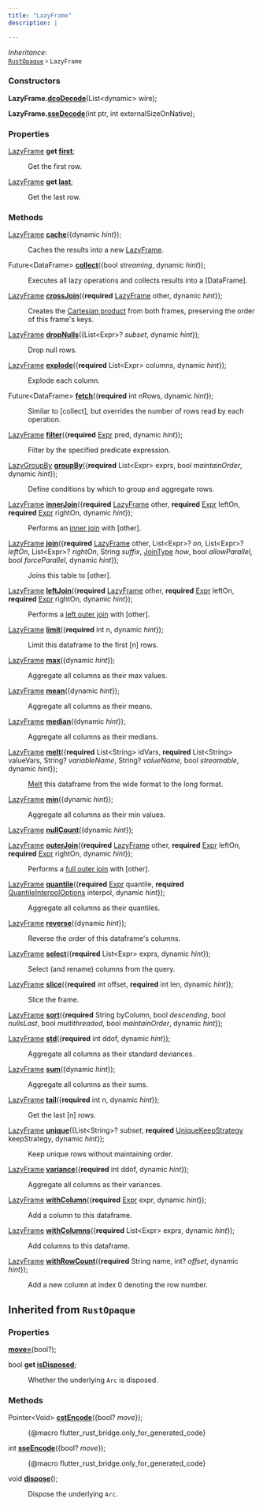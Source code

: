```yaml
---
title: "LazyFrame"
description: |

---
```

*Inheritance*:  
<code>[RustOpaque]</code> &rsaquo; `LazyFrame`


### Constructors
<dl>
<dt>

<span class="dart-code"><strong>LazyFrame.[dcoDecode](dcodecode)</strong>(<span class="nobr">List&lt;dynamic&gt; wire</span>);</span>
</dt>
<dt>

<span class="dart-code"><strong>LazyFrame.[sseDecode](ssedecode)</strong>(<span class="nobr">int ptr</span>, <span class="nobr">int externalSizeOnNative</span>);</span>
</dt>
</dl>

### Properties
<dl>
<dt>

<span class="dart-code">[LazyFrame] <strong>get [first](first)</strong>;</span>
</dt>
<dd>

 Get the first row.
</dd>
<dt>

<span class="dart-code">[LazyFrame] <strong>get [last](last)</strong>;</span>
</dt>
<dd>

 Get the last row.
</dd>
</dl>

### Methods
<dl>
<dt>

<span class="dart-code">[LazyFrame] [<strong>cache](cache)</strong>({<span class="nobr">dynamic <i>hint</i></span>});</span>
</dt>
<dd>

 Caches the results into a new [LazyFrame].
</dd>
<dt>

<span class="dart-code">Future&lt;DataFrame&gt; [<strong>collect](collect)</strong>({<span class="nobr">bool <i>streaming</i></span>, <span class="nobr">dynamic <i>hint</i></span>});</span>
</dt>
<dd>

 Executes all lazy operations and collects results into a [DataFrame].
</dd>
<dt>

<span class="dart-code">[LazyFrame] [<strong>crossJoin](crossjoin)</strong>({<span class="nobr"><strong>required</strong> [LazyFrame] other</span>, <span class="nobr">dynamic <i>hint</i></span>});</span>
</dt>
<dd>

 Creates the [Cartesian product](https://en.wikipedia.org/wiki/Cartesian_product) from both frames,
 preserving the order of this frame's keys.
</dd>
<dt>

<span class="dart-code">[LazyFrame] [<strong>dropNulls](dropnulls)</strong>({<span class="nobr">List&lt;Expr&gt;? <i>subset</i></span>, <span class="nobr">dynamic <i>hint</i></span>});</span>
</dt>
<dd>

 Drop null rows.
</dd>
<dt>

<span class="dart-code">[LazyFrame] [<strong>explode](explode)</strong>({<span class="nobr"><strong>required</strong> List&lt;Expr&gt; columns</span>, <span class="nobr">dynamic <i>hint</i></span>});</span>
</dt>
<dd>

 Explode each column.
</dd>
<dt>

<span class="dart-code">Future&lt;DataFrame&gt; [<strong>fetch](fetch)</strong>({<span class="nobr"><strong>required</strong> int nRows</span>, <span class="nobr">dynamic <i>hint</i></span>});</span>
</dt>
<dd>

 Similar to [collect], but overrides the number of rows read by each operation.
</dd>
<dt>

<span class="dart-code">[LazyFrame] [<strong>filter](filter)</strong>({<span class="nobr"><strong>required</strong> [Expr] pred</span>, <span class="nobr">dynamic <i>hint</i></span>});</span>
</dt>
<dd>

 Filter by the specified predicate expression.
</dd>
<dt>

<span class="dart-code">[LazyGroupBy] [<strong>groupBy](groupby)</strong>({<span class="nobr"><strong>required</strong> List&lt;Expr&gt; exprs</span>, <span class="nobr">bool <i>maintainOrder</i></span>, <span class="nobr">dynamic <i>hint</i></span>});</span>
</dt>
<dd>

 Define conditions by which to group and aggregate rows.
</dd>
<dt>

<span class="dart-code">[LazyFrame] [<strong>innerJoin](innerjoin)</strong>({<span class="nobr"><strong>required</strong> [LazyFrame] other</span>, <span class="nobr"><strong>required</strong> [Expr] leftOn</span>, <span class="nobr"><strong>required</strong> [Expr] rightOn</span>, <span class="nobr">dynamic <i>hint</i></span>});</span>
</dt>
<dd>

 Performs an [inner join](https://en.wikipedia.org/wiki/Join_(SQL)#Inner_join_and_NULL_values) with [other].
</dd>
<dt>

<span class="dart-code">[LazyFrame] [<strong>join](join)</strong>({<span class="nobr"><strong>required</strong> [LazyFrame] other</span>, <span class="nobr">List&lt;Expr&gt;? <i>on</i></span>, <span class="nobr">List&lt;Expr&gt;? <i>leftOn</i></span>, <span class="nobr">List&lt;Expr&gt;? <i>rightOn</i></span>, <span class="nobr">String <i>suffix</i></span>, <span class="nobr">[JoinType] <i>how</i></span>, <span class="nobr">bool <i>allowParallel</i></span>, <span class="nobr">bool <i>forceParallel</i></span>, <span class="nobr">dynamic <i>hint</i></span>});</span>
</dt>
<dd>

 Joins this table to [other].
</dd>
<dt>

<span class="dart-code">[LazyFrame] [<strong>leftJoin](leftjoin)</strong>({<span class="nobr"><strong>required</strong> [LazyFrame] other</span>, <span class="nobr"><strong>required</strong> [Expr] leftOn</span>, <span class="nobr"><strong>required</strong> [Expr] rightOn</span>, <span class="nobr">dynamic <i>hint</i></span>});</span>
</dt>
<dd>

 Performs a [left outer join](https://en.wikipedia.org/wiki/Join_(SQL)#Left_outer_join) with [other].
</dd>
<dt>

<span class="dart-code">[LazyFrame] [<strong>limit](limit)</strong>({<span class="nobr"><strong>required</strong> int n</span>, <span class="nobr">dynamic <i>hint</i></span>});</span>
</dt>
<dd>

 Limit this dataframe to the first [n] rows.
</dd>
<dt>

<span class="dart-code">[LazyFrame] [<strong>max](max)</strong>({<span class="nobr">dynamic <i>hint</i></span>});</span>
</dt>
<dd>

 Aggregate all columns as their max values.
</dd>
<dt>

<span class="dart-code">[LazyFrame] [<strong>mean](mean)</strong>({<span class="nobr">dynamic <i>hint</i></span>});</span>
</dt>
<dd>

 Aggregate all columns as their means.
</dd>
<dt>

<span class="dart-code">[LazyFrame] [<strong>median](median)</strong>({<span class="nobr">dynamic <i>hint</i></span>});</span>
</dt>
<dd>

 Aggregate all columns as their medians.
</dd>
<dt>

<span class="dart-code">[LazyFrame] [<strong>melt](melt)</strong>({<span class="nobr"><strong>required</strong> List&lt;String&gt; idVars</span>, <span class="nobr"><strong>required</strong> List&lt;String&gt; valueVars</span>, <span class="nobr">String? <i>variableName</i></span>, <span class="nobr">String? <i>valueName</i></span>, <span class="nobr">bool <i>streamable</i></span>, <span class="nobr">dynamic <i>hint</i></span>});</span>
</dt>
<dd>

 [Melt](https://docs.pola.rs/user-guide/transformations/melt) this
 dataframe from the wide format to the long format.
</dd>
<dt>

<span class="dart-code">[LazyFrame] [<strong>min](min)</strong>({<span class="nobr">dynamic <i>hint</i></span>});</span>
</dt>
<dd>

 Aggregate all columns as their min values.
</dd>
<dt>

<span class="dart-code">[LazyFrame] [<strong>nullCount](nullcount)</strong>({<span class="nobr">dynamic <i>hint</i></span>});</span>
</dt>
<dt>

<span class="dart-code">[LazyFrame] [<strong>outerJoin](outerjoin)</strong>({<span class="nobr"><strong>required</strong> [LazyFrame] other</span>, <span class="nobr"><strong>required</strong> [Expr] leftOn</span>, <span class="nobr"><strong>required</strong> [Expr] rightOn</span>, <span class="nobr">dynamic <i>hint</i></span>});</span>
</dt>
<dd>

 Performs a [full outer join](https://en.wikipedia.org/wiki/Join_(SQL)#Full_outer_join) with [other].
</dd>
<dt>

<span class="dart-code">[LazyFrame] [<strong>quantile](quantile)</strong>({<span class="nobr"><strong>required</strong> [Expr] quantile</span>, <span class="nobr"><strong>required</strong> [QuantileInterpolOptions] interpol</span>, <span class="nobr">dynamic <i>hint</i></span>});</span>
</dt>
<dd>

 Aggregate all columns as their quantiles.
</dd>
<dt>

<span class="dart-code">[LazyFrame] [<strong>reverse](reverse)</strong>({<span class="nobr">dynamic <i>hint</i></span>});</span>
</dt>
<dd>

 Reverse the order of this dataframe's columns.
</dd>
<dt>

<span class="dart-code">[LazyFrame] [<strong>select](select)</strong>({<span class="nobr"><strong>required</strong> List&lt;Expr&gt; exprs</span>, <span class="nobr">dynamic <i>hint</i></span>});</span>
</dt>
<dd>

 Select (and rename) columns from the query.
</dd>
<dt>

<span class="dart-code">[LazyFrame] [<strong>slice](slice)</strong>({<span class="nobr"><strong>required</strong> int offset</span>, <span class="nobr"><strong>required</strong> int len</span>, <span class="nobr">dynamic <i>hint</i></span>});</span>
</dt>
<dd>

 Slice the frame.
</dd>
<dt>

<span class="dart-code">[LazyFrame] [<strong>sort](sort)</strong>({<span class="nobr"><strong>required</strong> String byColumn</span>, <span class="nobr">bool <i>descending</i></span>, <span class="nobr">bool <i>nullsLast</i></span>, <span class="nobr">bool <i>multithreaded</i></span>, <span class="nobr">bool <i>maintainOrder</i></span>, <span class="nobr">dynamic <i>hint</i></span>});</span>
</dt>
<dt>

<span class="dart-code">[LazyFrame] [<strong>std](std)</strong>({<span class="nobr"><strong>required</strong> int ddof</span>, <span class="nobr">dynamic <i>hint</i></span>});</span>
</dt>
<dd>

 Aggregate all columns as their standard deviances.
</dd>
<dt>

<span class="dart-code">[LazyFrame] [<strong>sum](sum)</strong>({<span class="nobr">dynamic <i>hint</i></span>});</span>
</dt>
<dd>

 Aggregate all columns as their sums.
</dd>
<dt>

<span class="dart-code">[LazyFrame] [<strong>tail](tail)</strong>({<span class="nobr"><strong>required</strong> int n</span>, <span class="nobr">dynamic <i>hint</i></span>});</span>
</dt>
<dd>

 Get the last [n] rows.
</dd>
<dt>

<span class="dart-code">[LazyFrame] [<strong>unique](unique)</strong>({<span class="nobr">List&lt;String&gt;? <i>subset</i></span>, <span class="nobr"><strong>required</strong> [UniqueKeepStrategy] keepStrategy</span>, <span class="nobr">dynamic <i>hint</i></span>});</span>
</dt>
<dd>

 Keep unique rows without maintaining order.
</dd>
<dt>

<span class="dart-code">[LazyFrame] [<strong>variance](variance)</strong>({<span class="nobr"><strong>required</strong> int ddof</span>, <span class="nobr">dynamic <i>hint</i></span>});</span>
</dt>
<dd>

 Aggregate all columns as their variances.
</dd>
<dt>

<span class="dart-code">[LazyFrame] [<strong>withColumn](withcolumn)</strong>({<span class="nobr"><strong>required</strong> [Expr] expr</span>, <span class="nobr">dynamic <i>hint</i></span>});</span>
</dt>
<dd>

 Add a column to this dataframe.
</dd>
<dt>

<span class="dart-code">[LazyFrame] [<strong>withColumns](withcolumns)</strong>({<span class="nobr"><strong>required</strong> List&lt;Expr&gt; exprs</span>, <span class="nobr">dynamic <i>hint</i></span>});</span>
</dt>
<dd>

 Add columns to this dataframe.
</dd>
<dt>

<span class="dart-code">[LazyFrame] [<strong>withRowCount](withrowcount)</strong>({<span class="nobr"><strong>required</strong> String name</span>, <span class="nobr">int? <i>offset</i></span>, <span class="nobr">dynamic <i>hint</i></span>});</span>
</dt>
<dd>

 Add a new column at index 0 denoting the row number.
</dd>
</dl>



## Inherited from `RustOpaque`

### Properties
<dl>
<dt>

<span class="dart-code"><strong>[move=](/reference/classes/rustopaque/move)</strong>(bool?);</span>
</dt>
<dt>

<span class="dart-code">bool <strong>get [isDisposed](/reference/classes/rustopaque/isdisposed)</strong>;</span>
</dt>
<dd>

 Whether the underlying `Arc` is disposed.
</dd>
</dl>

### Methods
<dl>
<dt>

<span class="dart-code">Pointer&lt;Void&gt; [<strong>cstEncode](/reference/classes/rustopaque/cstencode)</strong>({<span class="nobr">bool? <i>move</i></span>});</span>
</dt>
<dd>

 {@macro flutter_rust_bridge.only_for_generated_code}
</dd>
<dt>

<span class="dart-code">int [<strong>sseEncode](/reference/classes/rustopaque/sseencode)</strong>({<span class="nobr">bool? <i>move</i></span>});</span>
</dt>
<dd>

 {@macro flutter_rust_bridge.only_for_generated_code}
</dd>
<dt>

<span class="dart-code">void [<strong>dispose](/reference/classes/rustopaque/dispose)</strong>();</span>
</dt>
<dd>

 Dispose the underlying `Arc`.
</dd>
</dl>

[RustOpaque]: /reference/classes/rustopaque/
[LazyFrame]: /reference/classes/lazyframe/
[Expr]: /reference/classes/expr/
[LazyGroupBy]: /reference/classes/lazygroupby/
[JoinType]: /reference/enums/jointype/
[QuantileInterpolOptions]: /reference/enums/quantileinterpoloptions/
[UniqueKeepStrategy]: /reference/enums/uniquekeepstrategy/